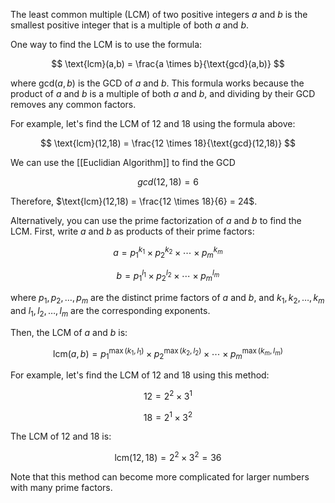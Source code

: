 The least common multiple (LCM) of two positive integers $a$ and $b$ is the smallest positive integer that is a multiple of both $a$ and $b$. 

One way to find the LCM is to use the formula:

$$
\text{lcm}(a,b) = \frac{a \times b}{\text{gcd}(a,b)}
$$

where $\text{gcd}(a,b)$ is the GCD of $a$ and $b$. This formula works because the product of $a$ and $b$ is a multiple of both $a$ and $b$, and dividing by their GCD removes any common factors.

For example, let's find the LCM of 12 and 18 using the formula above:

$$
\text{lcm}(12,18) = \frac{12 \times 18}{\text{gcd}(12,18)}
$$

We can use the [[Euclidian Algorithm]] to find the GCD

$$
gcd(12, 18) = 6
$$

Therefore, $\text{lcm}(12,18) = \frac{12 \times 18}{6} = 24$.

Alternatively, you can use the prime factorization of $a$ and $b$ to find the LCM. First, write $a$ and $b$ as products of their prime factors:

$$
a = p_1^{k_1} \times p_2^{k_2} \times \cdots \times p_m^{k_m}
$$

$$
b = p_1^{l_1} \times p_2^{l_2} \times \cdots \times p_m^{l_m}
$$

where $p_1, p_2, \dots, p_m$ are the distinct prime factors of $a$ and $b$, and $k_1, k_2, \dots, k_m$ and $l_1, l_2, \dots, l_m$ are the corresponding exponents.

Then, the LCM of $a$ and $b$ is:

$$
\text{lcm}(a,b) = p_1^{\max(k_1,l_1)} \times p_2^{\max(k_2,l_2)} \times \cdots \times p_m^{\max(k_m,l_m)}
$$

For example, let's find the LCM of 12 and 18 using this method:

$$
12 = 2^2 \times 3^1
$$

$$
18 = 2^1 \times 3^2
$$

The LCM of 12 and 18 is:

$$
\text{lcm}(12,18) = 2^2 \times 3^2 = 36
$$

Note that this method can become more complicated for larger numbers with many prime factors.
